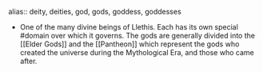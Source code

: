 alias:: deity, deities, god, gods, goddess, goddesses

- One of the many divine beings of Llethis. Each has its own special #domain over which it governs. The gods are generally divided into the [[Elder Gods]] and the [[Pantheon]] which represent the gods who created the universe during the Mythological Era, and those who came after.